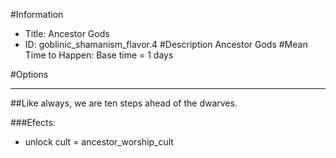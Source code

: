#Information
 - Title: Ancestor Gods
 - ID: goblinic_shamanism_flavor.4
#Description
Ancestor Gods
#Mean Time to Happen:
Base time = 1 days

#Options

___
##Like always, we are ten steps ahead of the dwarves.

###Efects:<ul><li>unlock cult = ancestor_worship_cult</li></ul>
